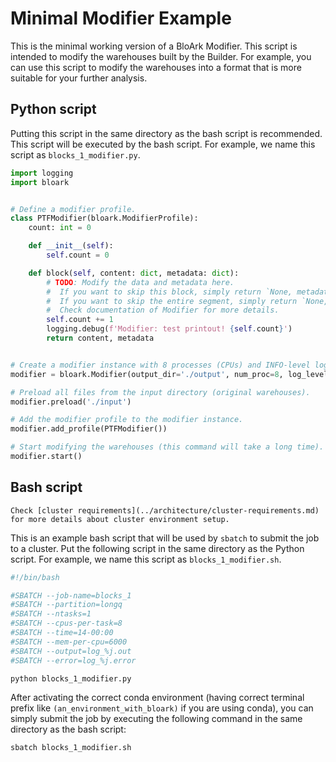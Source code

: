 # Minimal Modifier Example

This is the minimal working version of a BloArk Modifier. This script is intended to modify the warehouses built by the Builder. For example, you can use this script to modify the warehouses into a format that is more suitable for your further analysis.

## Python script

Putting this script in the same directory as the bash script is recommended. This script will be executed by the bash script. For example, we name this script as `blocks_1_modifier.py`.

```python
import logging
import bloark


# Define a modifier profile.
class PTFModifier(bloark.ModifierProfile):
    count: int = 0

    def __init__(self):
        self.count = 0

    def block(self, content: dict, metadata: dict):
        # TODO: Modify the data and metadata here.
        #  If you want to skip this block, simply return `None, metadata`.
        #  If you want to skip the entire segment, simply return `None, None`.
        #  Check documentation of Modifier for more details.
        self.count += 1
        logging.debug(f'Modifier: test printout! {self.count}')
        return content, metadata


# Create a modifier instance with 8 processes (CPUs) and INFO-level logging.
modifier = bloark.Modifier(output_dir='./output', num_proc=8, log_level=logging.INFO)

# Preload all files from the input directory (original warehouses).
modifier.preload('./input')

# Add the modifier profile to the modifier instance.
modifier.add_profile(PTFModifier())

# Start modifying the warehouses (this command will take a long time).
modifier.start()
```

## Bash script

```{note}
Check [cluster requirements](../architecture/cluster-requirements.md) for more details about cluster environment setup.
```

This is an example bash script that will be used by `sbatch` to submit the job to a cluster. Put the following script in the same directory as the Python script. For example, we name this script as `blocks_1_modifier.sh`.

```bash
#!/bin/bash

#SBATCH --job-name=blocks_1
#SBATCH --partition=longq
#SBATCH --ntasks=1
#SBATCH --cpus-per-task=8
#SBATCH --time=14-00:00
#SBATCH --mem-per-cpu=6000
#SBATCH --output=log_%j.out
#SBATCH --error=log_%j.error

python blocks_1_modifier.py
```

After activating the correct conda environment (having correct terminal prefix like `(an_environment_with_bloark)` if you are using conda), you can simply submit the job by executing the following command in the same directory as the bash script:

```bash
sbatch blocks_1_modifier.sh
```
